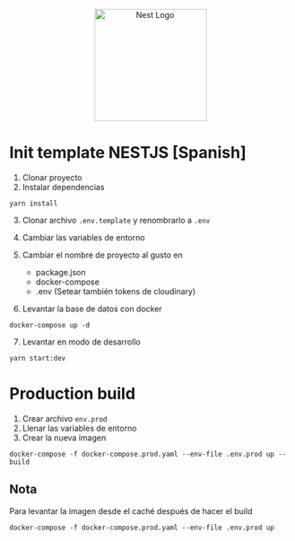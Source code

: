 <p align="center">
  <a href="http://nestjs.com/" target="blank"><img src="https://nestjs.com/img/logo-small.svg" width="200" alt="Nest Logo" /></a>
</p>


# Init template NESTJS [Spanish]

1. Clonar proyecto
2. Instalar dependencias
```
yarn install
```
3. Clonar archivo ```.env.template``` y renombrarlo a ```.env```
4. Cambiar las variables de entorno
5. Cambiar el nombre de proyecto al gusto en
    - package.json
    - docker-compose
    - .env (Setear también tokens de cloudinary)

6. Levantar la base de datos con docker
```
docker-compose up -d
```
7. Levantar en modo de desarrollo
```
yarn start:dev
```


# Production build
1. Crear archivo ```env.prod```
2. Llenar las variables de entorno
3. Crear la nueva imagen
```
docker-compose -f docker-compose.prod.yaml --env-file .env.prod up --build
```


## Nota
Para levantar la imagen desde el caché después de hacer el build
```
docker-compose -f docker-compose.prod.yaml --env-file .env.prod up
```
